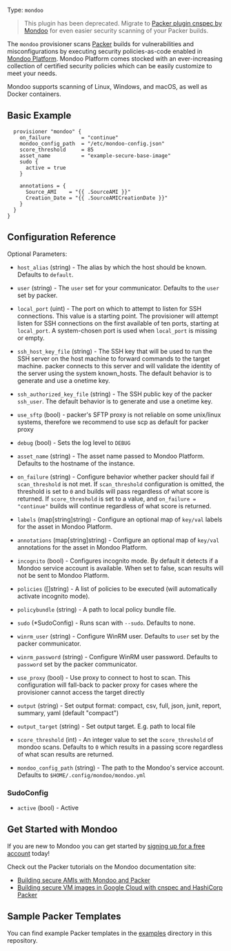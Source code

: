 Type: `mondoo`

>This plugin has been deprecated. Migrate to [Packer plugin cnspec by Mondoo](https://developer.hashicorp.com/packer/plugins/provisioner/mondoo/cnspec) for even easier security scanning of your Packer builds.

The `mondoo` provisioner scans [Packer](https://www.packer.io) builds for vulnerabilities and misconfigurations by executing security
policies-as-code enabled in [Mondoo Platform](https://console.mondoo.com). Mondoo Platform comes stocked with an ever-increasing collection of
certified security policies which can be easily customize to meet your needs.

Mondoo supports scanning of Linux, Windows, and macOS, as well as Docker containers.

## Basic Example
```hcl
  provisioner "mondoo" {
    on_failure          = "continue"
    mondoo_config_path  = "/etc/mondoo-config.json"
    score_threshold     = 85
    asset_name          = "example-secure-base-image"
    sudo {
      active = true
    }

    annotations = {
      Source_AMI    = "{{ .SourceAMI }}"
      Creation_Date = "{{ .SourceAMICreationDate }}"
    }
  }
}
```

## Configuration Reference

Optional Parameters:
<!-- Code generated from the comments of the Config struct in provisioner/provisioner.go; DO NOT EDIT MANUALLY -->

- `host_alias` (string) - The alias by which the host should be known.
  Defaults to `default`.

- `user` (string) - The `user` set for your communicator. Defaults to the `user` set
  by packer.

- `local_port` (uint) - The port on which to attempt to listen for SSH
   connections. This value is a starting point. The provisioner will attempt
   listen for SSH connections on the first available of ten ports, starting at
   `local_port`. A system-chosen port is used when `local_port` is missing or
   empty.

- `ssh_host_key_file` (string) - The SSH key that will be used to run the SSH
   server on the host machine to forward commands to the target machine.
   packer connects to this server and will validate the identity of the
   server using the system known_hosts. The default behavior is to generate
   and use a onetime key.

- `ssh_authorized_key_file` (string) - The SSH public key of the packer `ssh_user`.
  The default behavior is to generate and use a onetime key.

- `use_sftp` (bool) - packer's SFTP proxy is not reliable on some unix/linux systems,
  therefore we recommend to use scp as default for packer proxy

- `debug` (bool) - Sets the log level to `DEBUG`

- `asset_name` (string) - The asset name passed to Mondoo Platform. Defaults to the hostname
  of the instance.

- `on_failure` (string) - Configure behavior whether packer should fail if `scan_threshold` is
  not met. If `scan_threshold` configuration is omitted, the threshold
  is set to `0` and builds will pass regardless of what score is
  returned.
  If `score_threshold` is set to a value, and `on_failure = "continue"`
  builds will continue regardless of what score is returned.

- `labels` (map[string]string) - Configure an optional map of `key/val` labels for the asset in
  Mondoo Platform.

- `annotations` (map[string]string) - Configure an optional map of `key/val` annotations for the asset in
  Mondoo Platform.

- `incognito` (bool) - Configures incognito mode. By default it detects if a Mondoo service account
  is available. When set to false, scan results will not be sent to
  Mondoo Platform.

- `policies` ([]string) - A list of policies to be executed (will automatically activate incognito mode).

- `policybundle` (string) - A path to local policy bundle file.

- `sudo` (\*SudoConfig) - Runs scan with `--sudo`. Defaults to none.

- `winrm_user` (string) - Configure WinRM user. Defaults to `user` set by the packer communicator.

- `winrm_password` (string) - Configure WinRM user password. Defaults to `password` set by the packer
  communicator.

- `use_proxy` (bool) - Use proxy to connect to host to scan. This configuration will fall-back to
  packer proxy for cases where the provisioner cannot access the target directly

- `output` (string) - Set output format: compact, csv, full, json, junit, report, summary, yaml
  (default "compact")

- `output_target` (string) - Set output target. E.g. path to local file

- `score_threshold` (int) - An integer value to set the `score_threshold` of mondoo scans. Defaults to
  `0` which results in a passing score regardless of what scan results are
  returned.

- `mondoo_config_path` (string) - The path to the Mondoo's service account. Defaults to
  `$HOME/.config/mondoo/mondoo.yml`

<!-- End of code generated from the comments of the Config struct in provisioner/provisioner.go; -->


### SudoConfig
<!-- Code generated from the comments of the SudoConfig struct in provisioner/provisioner.go; DO NOT EDIT MANUALLY -->

- `active` (bool) - Active

<!-- End of code generated from the comments of the SudoConfig struct in provisioner/provisioner.go; -->


## Get Started with Mondoo

If you are new to Mondoo you can get started by [signing up for a free account](https://mondoo.com/docs/tutorials/mondoo/account-setup/) today!

Check out the Packer tutorials on the Mondoo documentation site:

- [Building secure AMIs with Mondoo and Packer](https://mondoo.com/docs/cnspec/cnspec-aws/cnspec-aws-packer/) 
- [Building secure VM images in Google Cloud with cnspec and HashiCorp Packer](https://mondoo.com/docs/cnspec/cnspec-gcp/cnspec-gcp-packer/) 

## Sample Packer Templates

You can find example Packer templates in the [examples](https://github.com/mondoohq/packer-plugin-cnspec/tree/main/examples) directory in this repository.
